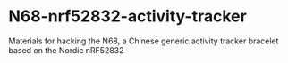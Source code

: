 # N68-nrf52832-activity-tracker
Materials for hacking the N68, a Chinese generic activity tracker bracelet based on the Nordic nRF52832

